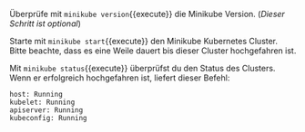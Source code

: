 Überprüfe mit `minikube version`{{execute}} die Minikube Version. (_Dieser Schritt ist optional_)

Starte mit `minikube start`{{execute}} den Minikube Kubernetes Cluster.
Bitte beachte, dass es eine Weile dauert bis dieser Cluster hochgefahren ist.

Mit `minikube status`{{execute}} überprüfst du den Status des Clusters. Wenn er erfolgreich hochgefahren ist,
liefert dieser Befehl:

```
host: Running
kubelet: Running
apiserver: Running
kubeconfig: Running
```
